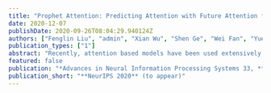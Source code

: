 ```yaml
---
title: "Prophet Attention: Predicting Attention with Future Attention for Improved Image Captioning"
date: 2020-12-07
publishDate: 2020-09-26T08:04:29.940124Z
authors: ["Fenglin Liu", "admin", "Xian Wu", "Shen Ge", "Wei Fan", "Yuexian Zou", "Xu Sun"]
publication_types: ["1"]
abstract: "Recently, attention based models have been used extensively in image captioning and are expected to ground correct image regions with proper generated words. However, for each time step in the decoding process, the attention based models usually use the hidden state of current input to attend to the image regions. Under this setting, these attention models have a “deviated focus” problem, that they calculate the attention weights based on previous words instead of the one to be generated, impairing the performance of both grounding and captioning. In this paper, we propose the Prophet Attention, similar to the form of self-supervision. In the training stage, this module utilizes the future information to calculate the “ideal” attention weights towards image regions. These calculated weights are further used to regularize the “deviated” attention. In this manner, image regions are grounded with the correct words. Prophet Attention does not introduce additional model parameters or inference computations, making it easily incorporated into any existing systems. The experiments on the Flickr30k Entities and MSCOCO datasets show that the proposed Prophet Attention consistently outperforms baselines in both automatic metrics and human evaluations. It is worth noticing that we set new state-of-the-arts on the two benchmark datasets and achieve the 1st place on the leaderboard of the online MSCOCO benchmark."
featured: false
publication: "*Advances in Neural Information Processing Systems 33, **NeurIPS 2020** (to appear)*"
publication_short: "**NeurIPS 2020** (to appear)"
---
```


